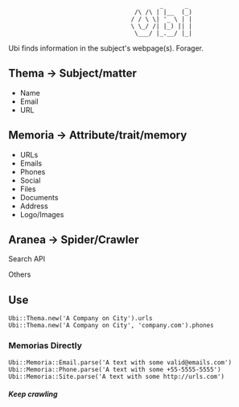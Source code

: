                                               _      _
                                       /\ /\ | |__  (_)
                                      / / \ \| '_ \ | |
                                      \ \_/ /| |_) || |
                                       \___/ |_.__/ |_|


Ubi finds information in the subject's webpage(s).
Forager.


## Thema -> Subject/matter

- Name
- Email
- URL


## Memoria -> Attribute/trait/memory

- URLs
- Emails
- Phones
- Social
- Files
- Documents
- Address
- Logo/Images


## Aranea -> Spider/Crawler

Search
API

Others


## Use

```
Ubi::Thema.new('A Company on City').urls
Ubi::Thema.new('A Company on City', 'company.com').phones
```

### Memorias Directly

```
Ubi::Memoria::Email.parse('A text with some valid@emails.com')
Ubi::Memoria::Phone.parse('A text with some +55-5555-5555')
Ubi::Memoria::Site.parse('A text with some http://urls.com')
```

##### Keep crawling
